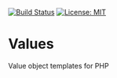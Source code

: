[![Build Status](https://travis-ci.org/msng/values.svg?branch=master)](https://travis-ci.org/msng/values)
[![License: MIT](https://img.shields.io/badge/License-MIT-yellow.svg)](https://opensource.org/licenses/MIT)

# Values

Value object templates for PHP
